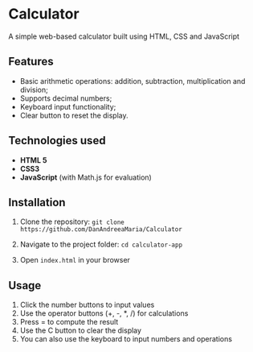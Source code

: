 # Calculator #

A simple web-based calculator built using HTML, CSS and JavaScript

## Features

* Basic arithmetic operations: addition, subtraction, multiplication and division;
* Supports decimal numbers;
* Keyboard input functionality;
* Clear button to reset the display.

## Technologies used

* **HTML 5**
* **CSS3**
* **JavaScript** (with Math.js for evaluation)

## Installation

1. Clone the repository:
  ```git clone https://github.com/DanAndreeaMaria/Calculator```

2. Navigate to the project folder:
   ```cd calculator-app```

3. Open ```index.html``` in your browser

## Usage

1. Click the number buttons to input values
2. Use the operator buttons (+, -, *, /) for calculations
3. Press = to compute the result
4. Use the C button to clear the display
5. You can also use the keyboard to input numbers and operations





